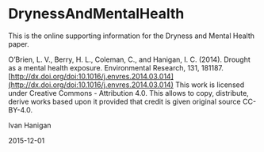 DrynessAndMentalHealth
======================

This is the online supporting information for the Dryness and Mental Health paper.

O’Brien, L. V., Berry, H. L., Coleman, C., and Hanigan, I. C. (2014).
Drought as a mental health exposure. Environmental Research, 131, 181187.
[http://dx.doi.org/doi:10.1016/j.envres.2014.03.014](http://dx.doi.org/doi:10.1016/j.envres.2014.03.014)
This work is licensed under Creative Commons - Attribution 4.0. This allows to copy, distribute, derive works based upon it provided that credit is given original source CC-BY-4.0. 

Ivan Hanigan

2015-12-01

